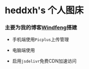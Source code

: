 # heddxh's 个人图床
### 主要为我的博客[Windfeng](https://windfeng.top)搭建

- 手机端使用`Picplus`上传管理
- 电脑端使用

- 启用`jsdelivr`免费CDN加速访问
